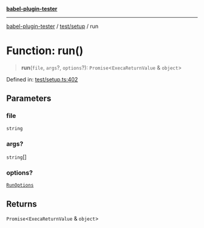 [**babel-plugin-tester**](../../../README.md)

***

[babel-plugin-tester](../../../README.md) / [test/setup](../README.md) / run

# Function: run()

> **run**(`file`, `args`?, `options`?): `Promise`\<`ExecaReturnValue` & `object`\>

Defined in: [test/setup.ts:402](https://github.com/Xunnamius/babel-plugin-tester/blob/91349cafb3cefac8248e86580feec53bd082321e/test/setup.ts#L402)

## Parameters

### file

`string`

### args?

`string`[]

### options?

[`RunOptions`](../interfaces/RunOptions.md)

## Returns

`Promise`\<`ExecaReturnValue` & `object`\>
